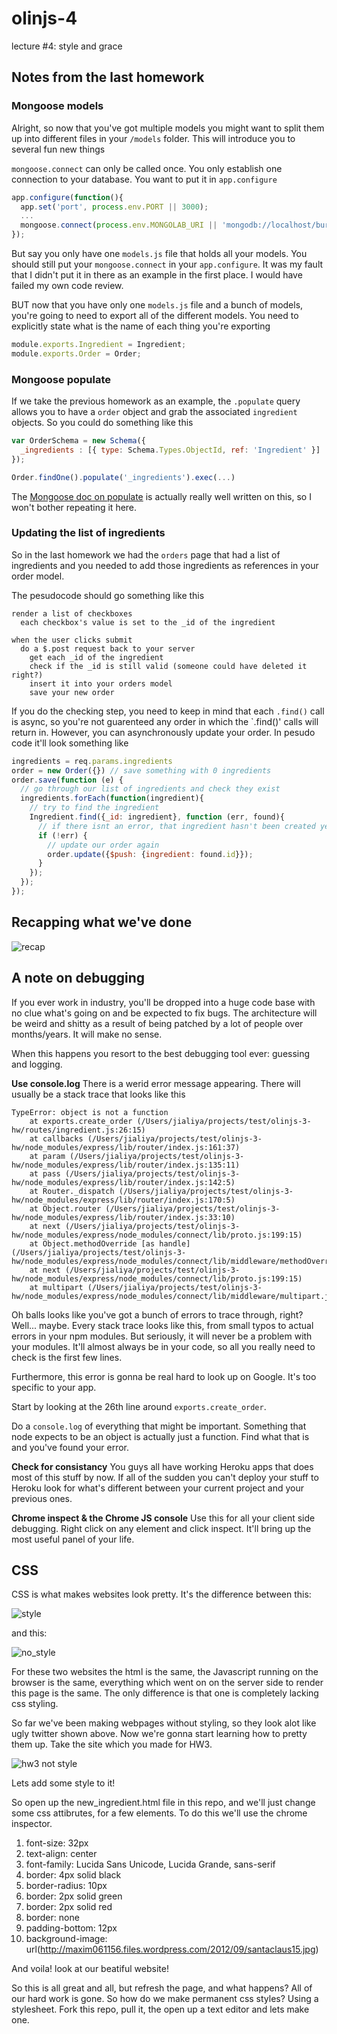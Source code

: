 olinjs-4
========

lecture #4: style and grace

## Notes from the last homework

### Mongoose models
Alright, so now that you've got multiple models you might want to split them up into different files in your `/models` folder. This will introduce you to several fun new things

`mongoose.connect` can only be called once. You only establish one connection to your database. You want to put it in `app.configure`

```js
app.configure(function(){
  app.set('port', process.env.PORT || 3000);
  ...
  mongoose.connect(process.env.MONGOLAB_URI || 'mongodb://localhost/burgers');
});
```

But say you only have one `models.js` file that holds all your models. You should still put your `mongoose.connect` in your `app.configure`. It was my fault that I didn't put it in there as an example in the first place. I would have failed my own code review.

BUT now that you have only one `models.js` file and a bunch of models, you're going to need to export all of the different models. You need to explicitly state what is the name of each thing you're exporting

```js
module.exports.Ingredient = Ingredient;
module.exports.Order = Order;
```

### Mongoose populate
If we take the previous homework as an example, the `.populate` query allows you to have a `order` object and grab the associated `ingredient` objects. So you could do something like this

```js
var OrderSchema = new Schema({
  _ingredients : [{ type: Schema.Types.ObjectId, ref: 'Ingredient' }]
});

Order.findOne().populate('_ingredients').exec(...)
```

The [Mongoose doc on populate](http://mongoosejs.com/docs/populate.html) is actually really well written on this, so I won't bother repeating it here.

### Updating the list of ingredients
So in the last homework we had the `orders` page that had a list of ingredients and you needed to add those ingredients as references in your order model.

The pesudocode should go something like this
```
render a list of checkboxes 
  each checkbox's value is set to the _id of the ingredient

when the user clicks submit
  do a $.post request back to your server
    get each _id of the ingredient
    check if the _id is still valid (someone could have deleted it right?)
    insert it into your orders model
    save your new order
```

If you do the checking step, you need to keep in mind that each `.find()` call is async, so you're not guarenteed any order in which the `.find()' calls will return in. However, you can asynchronously update your order. In pesudo code it'll look something like

```js
ingredients = req.params.ingredients
order = new Order({}) // save something with 0 ingredients
order.save(function (e) {
  // go through our list of ingredients and check they exist
  ingredients.forEach(function(ingredient){
    // try to find the ingredient
    Ingredient.find({_id: ingredient}, function (err, found){
      // if there isnt an error, that ingredient hasn't been created yet
      if (!err) {
        // update our order again
        order.update({$push: {ingredient: found.id}});
      }
    });
  });
});
```

## Recapping what we've done
![recap](https://raw.github.com/olinjs/olinjs-4/master/images/recap.png?login=jiahuang&token=72662cb7a920eb602a67d2fc0f7b0625)

## A note on debugging
If you ever work in industry, you'll be dropped into a huge code base with no clue what's going on and be expected to fix bugs. The architecture will be weird and shitty as a result of being patched by a lot of people over months/years. It will make no sense. 

When this happens you resort to the best debugging tool ever: guessing and logging.

**Use console.log**
There is a werid error message appearing. There will usually be a stack trace that looks like this

```
TypeError: object is not a function
    at exports.create_order (/Users/jialiya/projects/test/olinjs-3-hw/routes/ingredient.js:26:15)
    at callbacks (/Users/jialiya/projects/test/olinjs-3-hw/node_modules/express/lib/router/index.js:161:37)
    at param (/Users/jialiya/projects/test/olinjs-3-hw/node_modules/express/lib/router/index.js:135:11)
    at pass (/Users/jialiya/projects/test/olinjs-3-hw/node_modules/express/lib/router/index.js:142:5)
    at Router._dispatch (/Users/jialiya/projects/test/olinjs-3-hw/node_modules/express/lib/router/index.js:170:5)
    at Object.router (/Users/jialiya/projects/test/olinjs-3-hw/node_modules/express/lib/router/index.js:33:10)
    at next (/Users/jialiya/projects/test/olinjs-3-hw/node_modules/express/node_modules/connect/lib/proto.js:199:15)
    at Object.methodOverride [as handle] (/Users/jialiya/projects/test/olinjs-3-hw/node_modules/express/node_modules/connect/lib/middleware/methodOverride.js:37:5)
    at next (/Users/jialiya/projects/test/olinjs-3-hw/node_modules/express/node_modules/connect/lib/proto.js:199:15)
    at multipart (/Users/jialiya/projects/test/olinjs-3-hw/node_modules/express/node_modules/connect/lib/middleware/multipart.js:70:58)
```

Oh balls looks like you've got a bunch of errors to trace through, right? Well... maybe. Every stack trace looks like this, from small typos to actual errors in your npm modules. But seriously, it will never be a problem with your modules. It'll almost always be in your code, so all you really need to check is the first few lines.

Furthermore, this error is gonna be real hard to look up on Google. It's too specific to your app.

Start by looking at the 26th line around `exports.create_order`.

Do a `console.log` of everything that might be important. Something that node expects to be an object is actually just a function. Find what that is and you've found your error.

**Check for consistancy**
You guys all have working Heroku apps that does most of this stuff by now. If all of the sudden you can't deploy your stuff to Heroku look for what's different between your current project and your previous ones.

**Chrome inspect & the Chrome JS console**
Use this for all your client side debugging. Right click on any element and click inspect. It'll bring up the most useful panel of your life. 

## CSS

CSS is what makes websites look pretty.  It's the difference between this:

![style](https://github.com/olinjs/olinjs-4/blob/master/twitter_tyle.png?raw=true)

and this:

![no_style](https://github.com/olinjs/olinjs-4/blob/master/twitter_no_style.png?raw=true)

For these two websites the html is the same, the Javascript running on the browser is the same, everything which went on on the server side to render this page is the same. The only difference is that one is completely lacking css styling.

So far we've been making webpages without styling, so they look alot like ugly twitter shown above. Now we're gonna start learning how to pretty them up. Take the site which you made for HW3.

![hw3 not style](https://github.com/olinjs/olinjs-4/blob/master/Screen%20Shot%202013-01-31%20at%204.58.23%20PM.png?raw=true)

Lets add some style to it!

So open up the new_ingredient.html file in this repo, and we'll just change some css attibrutes, for a few elements. To do this we'll use the chrome inspector.

1. font-size: 32px
2. text-align: center
3. font-family: Lucida Sans Unicode, Lucida Grande, sans-serif	
4. border: 4px solid black
5. border-radius: 10px
6. border: 2px solid green 
7. border: 2px solid red
8. border: none
9. padding-bottom: 12px
10. background-image: url(http://maxim061156.files.wordpress.com/2012/09/santaclaus15.jpg)

And voila! look at our beatiful website!

So this is all great and all, but refresh the page, and what happens?  All of our hard work is gone. So how do we make permanent css styles? Using a stylesheet. Fork this repo, pull it, the open up a text editor and lets make one.





